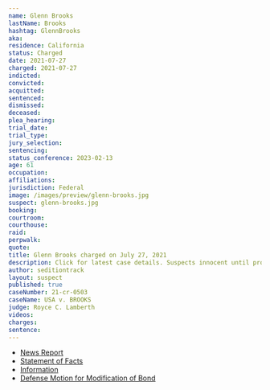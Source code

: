 ```yaml
---
name: Glenn Brooks
lastName: Brooks
hashtag: GlennBrooks
aka:
residence: California
status: Charged
date: 2021-07-27
charged: 2021-07-27
indicted:
convicted:
acquitted:
sentenced:
dismissed:
deceased:
plea_hearing:
trial_date:
trial_type:
jury_selection:
sentencing:
status_conference: 2023-02-13
age: 61
occupation:
affiliations:
jurisdiction: Federal
image: /images/preview/glenn-brooks.jpg
suspect: glenn-brooks.jpg
booking:
courtroom:
courthouse:
raid:
perpwalk:
quote:
title: Glenn Brooks charged on July 27, 2021
description: Click for latest case details. Suspects innocent until proven guilty.
author: seditiontrack
layout: suspect
published: true
caseNumber: 21-cr-0503
caseName: USA v. BROOKS
judge: Royce C. Lamberth
videos:
charges:
sentence:
---
```

- [News Report](https://www.latimes.com/socal/daily-pilot/news/story/2021-08-02/huntington-beach-man-arrested-alleged-involvement-in-jan-6-capitol-attack-by-church-member-turned-tipster)
- [Statement of Facts](https://www.justice.gov/usao-dc/case-multi-defendant/file/1419021/download)
- [Information](https://extremism.gwu.edu/sites/g/files/zaxdzs2191/f/Glenn%20Allen%20Brooks%20Information.pdf)
- [Defense Motion for Modification of Bond](https://extremism.gwu.edu/sites/g/files/zaxdzs2191/f/Glenn%20Allen%20Brooks%20Government%20Response%20to%20Defense%20Motion%20to%20Modify%20Conditions%20of%20Release.pdf)
